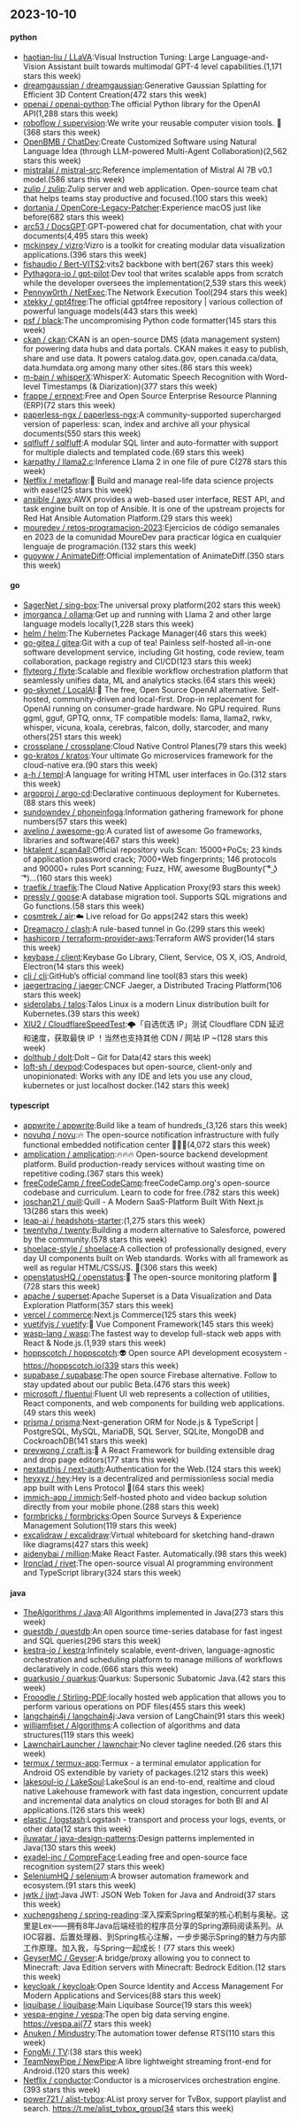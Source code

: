 ## 2023-10-10

#### python
* [haotian-liu / LLaVA](https://github.com/haotian-liu/LLaVA):Visual Instruction Tuning: Large Language-and-Vision Assistant built towards multimodal GPT-4 level capabilities.(1,171 stars this week)
* [dreamgaussian / dreamgaussian](https://github.com/dreamgaussian/dreamgaussian):Generative Gaussian Splatting for Efficient 3D Content Creation(472 stars this week)
* [openai / openai-python](https://github.com/openai/openai-python):The official Python library for the OpenAI API(1,288 stars this week)
* [roboflow / supervision](https://github.com/roboflow/supervision):We write your reusable computer vision tools. 💜(368 stars this week)
* [OpenBMB / ChatDev](https://github.com/OpenBMB/ChatDev):Create Customized Software using Natural Language Idea (through LLM-powered Multi-Agent Collaboration)(2,562 stars this week)
* [mistralai / mistral-src](https://github.com/mistralai/mistral-src):Reference implementation of Mistral AI 7B v0.1 model.(586 stars this week)
* [zulip / zulip](https://github.com/zulip/zulip):Zulip server and web application. Open-source team chat that helps teams stay productive and focused.(100 stars this week)
* [dortania / OpenCore-Legacy-Patcher](https://github.com/dortania/OpenCore-Legacy-Patcher):Experience macOS just like before(682 stars this week)
* [arc53 / DocsGPT](https://github.com/arc53/DocsGPT):GPT-powered chat for documentation, chat with your documents(4,495 stars this week)
* [mckinsey / vizro](https://github.com/mckinsey/vizro):Vizro is a toolkit for creating modular data visualization applications.(396 stars this week)
* [fishaudio / Bert-VITS2](https://github.com/fishaudio/Bert-VITS2):vits2 backbone with bert(267 stars this week)
* [Pythagora-io / gpt-pilot](https://github.com/Pythagora-io/gpt-pilot):Dev tool that writes scalable apps from scratch while the developer oversees the implementation(2,539 stars this week)
* [Pennyw0rth / NetExec](https://github.com/Pennyw0rth/NetExec):The Network Execution Tool(294 stars this week)
* [xtekky / gpt4free](https://github.com/xtekky/gpt4free):The official gpt4free repository | various collection of powerful language models(443 stars this week)
* [psf / black](https://github.com/psf/black):The uncompromising Python code formatter(145 stars this week)
* [ckan / ckan](https://github.com/ckan/ckan):CKAN is an open-source DMS (data management system) for powering data hubs and data portals. CKAN makes it easy to publish, share and use data. It powers catalog.data.gov, open.canada.ca/data, data.humdata.org among many other sites.(86 stars this week)
* [m-bain / whisperX](https://github.com/m-bain/whisperX):WhisperX: Automatic Speech Recognition with Word-level Timestamps (& Diarization)(377 stars this week)
* [frappe / erpnext](https://github.com/frappe/erpnext):Free and Open Source Enterprise Resource Planning (ERP)(72 stars this week)
* [paperless-ngx / paperless-ngx](https://github.com/paperless-ngx/paperless-ngx):A community-supported supercharged version of paperless: scan, index and archive all your physical documents(550 stars this week)
* [sqlfluff / sqlfluff](https://github.com/sqlfluff/sqlfluff):A modular SQL linter and auto-formatter with support for multiple dialects and templated code.(69 stars this week)
* [karpathy / llama2.c](https://github.com/karpathy/llama2.c):Inference Llama 2 in one file of pure C(278 stars this week)
* [Netflix / metaflow](https://github.com/Netflix/metaflow):🚀 Build and manage real-life data science projects with ease!(25 stars this week)
* [ansible / awx](https://github.com/ansible/awx):AWX provides a web-based user interface, REST API, and task engine built on top of Ansible. It is one of the upstream projects for Red Hat Ansible Automation Platform.(29 stars this week)
* [mouredev / retos-programacion-2023](https://github.com/mouredev/retos-programacion-2023):Ejercicios de código semanales en 2023 de la comunidad MoureDev para practicar lógica en cualquier lenguaje de programación.(132 stars this week)
* [guoyww / AnimateDiff](https://github.com/guoyww/AnimateDiff):Official implementation of AnimateDiff.(350 stars this week)

#### go
* [SagerNet / sing-box](https://github.com/SagerNet/sing-box):The universal proxy platform(202 stars this week)
* [jmorganca / ollama](https://github.com/jmorganca/ollama):Get up and running with Llama 2 and other large language models locally(1,228 stars this week)
* [helm / helm](https://github.com/helm/helm):The Kubernetes Package Manager(46 stars this week)
* [go-gitea / gitea](https://github.com/go-gitea/gitea):Git with a cup of tea! Painless self-hosted all-in-one software development service, including Git hosting, code review, team collaboration, package registry and CI/CD(123 stars this week)
* [flyteorg / flyte](https://github.com/flyteorg/flyte):Scalable and flexible workflow orchestration platform that seamlessly unifies data, ML and analytics stacks.(64 stars this week)
* [go-skynet / LocalAI](https://github.com/go-skynet/LocalAI):🤖 The free, Open Source OpenAI alternative. Self-hosted, community-driven and local-first. Drop-in replacement for OpenAI running on consumer-grade hardware. No GPU required. Runs ggml, gguf, GPTQ, onnx, TF compatible models: llama, llama2, rwkv, whisper, vicuna, koala, cerebras, falcon, dolly, starcoder, and many others(251 stars this week)
* [crossplane / crossplane](https://github.com/crossplane/crossplane):Cloud Native Control Planes(79 stars this week)
* [go-kratos / kratos](https://github.com/go-kratos/kratos):Your ultimate Go microservices framework for the cloud-native era.(90 stars this week)
* [a-h / templ](https://github.com/a-h/templ):A language for writing HTML user interfaces in Go.(312 stars this week)
* [argoproj / argo-cd](https://github.com/argoproj/argo-cd):Declarative continuous deployment for Kubernetes.(88 stars this week)
* [sundowndev / phoneinfoga](https://github.com/sundowndev/phoneinfoga):Information gathering framework for phone numbers(57 stars this week)
* [avelino / awesome-go](https://github.com/avelino/awesome-go):A curated list of awesome Go frameworks, libraries and software(467 stars this week)
* [hktalent / scan4all](https://github.com/hktalent/scan4all):Official repository vuls Scan: 15000+PoCs; 23 kinds of application password crack; 7000+Web fingerprints; 146 protocols and 90000+ rules Port scanning; Fuzz, HW, awesome BugBounty( ͡° ͜ʖ ͡°)...(160 stars this week)
* [traefik / traefik](https://github.com/traefik/traefik):The Cloud Native Application Proxy(93 stars this week)
* [pressly / goose](https://github.com/pressly/goose):A database migration tool. Supports SQL migrations and Go functions.(58 stars this week)
* [cosmtrek / air](https://github.com/cosmtrek/air):☁️ Live reload for Go apps(242 stars this week)
* [Dreamacro / clash](https://github.com/Dreamacro/clash):A rule-based tunnel in Go.(299 stars this week)
* [hashicorp / terraform-provider-aws](https://github.com/hashicorp/terraform-provider-aws):Terraform AWS provider(14 stars this week)
* [keybase / client](https://github.com/keybase/client):Keybase Go Library, Client, Service, OS X, iOS, Android, Electron(14 stars this week)
* [cli / cli](https://github.com/cli/cli):GitHub’s official command line tool(83 stars this week)
* [jaegertracing / jaeger](https://github.com/jaegertracing/jaeger):CNCF Jaeger, a Distributed Tracing Platform(106 stars this week)
* [siderolabs / talos](https://github.com/siderolabs/talos):Talos Linux is a modern Linux distribution built for Kubernetes.(39 stars this week)
* [XIU2 / CloudflareSpeedTest](https://github.com/XIU2/CloudflareSpeedTest):🌩「自选优选 IP」测试 Cloudflare CDN 延迟和速度，获取最快 IP ！当然也支持其他 CDN / 网站 IP ~(128 stars this week)
* [dolthub / dolt](https://github.com/dolthub/dolt):Dolt – Git for Data(42 stars this week)
* [loft-sh / devpod](https://github.com/loft-sh/devpod):Codespaces but open-source, client-only and unopinionated: Works with any IDE and lets you use any cloud, kubernetes or just localhost docker.(142 stars this week)

#### typescript
* [appwrite / appwrite](https://github.com/appwrite/appwrite):Build like a team of hundreds_(3,126 stars this week)
* [novuhq / novu](https://github.com/novuhq/novu):🔥 The open-source notification infrastructure with fully functional embedded notification center 🚀🚀🚀(4,072 stars this week)
* [amplication / amplication](https://github.com/amplication/amplication):🔥🔥🔥 Open-source backend development platform. Build production-ready services without wasting time on repetitive coding.(367 stars this week)
* [freeCodeCamp / freeCodeCamp](https://github.com/freeCodeCamp/freeCodeCamp):freeCodeCamp.org's open-source codebase and curriculum. Learn to code for free.(782 stars this week)
* [joschan21 / quill](https://github.com/joschan21/quill):Quill - A Modern SaaS-Platform Built With Next.js 13(286 stars this week)
* [leap-ai / headshots-starter](https://github.com/leap-ai/headshots-starter):(1,275 stars this week)
* [twentyhq / twenty](https://github.com/twentyhq/twenty):Building a modern alternative to Salesforce, powered by the community.(578 stars this week)
* [shoelace-style / shoelace](https://github.com/shoelace-style/shoelace):A collection of professionally designed, every day UI components built on Web standards. Works with all framework as well as regular HTML/CSS/JS. 🥾(306 stars this week)
* [openstatusHQ / openstatus](https://github.com/openstatusHQ/openstatus):🏓 The open-source monitoring platform 🏓(728 stars this week)
* [apache / superset](https://github.com/apache/superset):Apache Superset is a Data Visualization and Data Exploration Platform(357 stars this week)
* [vercel / commerce](https://github.com/vercel/commerce):Next.js Commerce(125 stars this week)
* [vuetifyjs / vuetify](https://github.com/vuetifyjs/vuetify):🐉 Vue Component Framework(145 stars this week)
* [wasp-lang / wasp](https://github.com/wasp-lang/wasp):The fastest way to develop full-stack web apps with React & Node.js.(1,939 stars this week)
* [hoppscotch / hoppscotch](https://github.com/hoppscotch/hoppscotch):👽 Open source API development ecosystem - https://hoppscotch.io(339 stars this week)
* [supabase / supabase](https://github.com/supabase/supabase):The open source Firebase alternative. Follow to stay updated about our public Beta.(476 stars this week)
* [microsoft / fluentui](https://github.com/microsoft/fluentui):Fluent UI web represents a collection of utilities, React components, and web components for building web applications.(49 stars this week)
* [prisma / prisma](https://github.com/prisma/prisma):Next-generation ORM for Node.js & TypeScript | PostgreSQL, MySQL, MariaDB, SQL Server, SQLite, MongoDB and CockroachDB(141 stars this week)
* [prevwong / craft.js](https://github.com/prevwong/craft.js):🚀 A React Framework for building extensible drag and drop page editors(177 stars this week)
* [nextauthjs / next-auth](https://github.com/nextauthjs/next-auth):Authentication for the Web.(124 stars this week)
* [heyxyz / hey](https://github.com/heyxyz/hey):Hey is a decentralized and permissionless social media app built with Lens Protocol 🌿(64 stars this week)
* [immich-app / immich](https://github.com/immich-app/immich):Self-hosted photo and video backup solution directly from your mobile phone.(288 stars this week)
* [formbricks / formbricks](https://github.com/formbricks/formbricks):Open Source Surveys & Experience Management Solution(119 stars this week)
* [excalidraw / excalidraw](https://github.com/excalidraw/excalidraw):Virtual whiteboard for sketching hand-drawn like diagrams(427 stars this week)
* [aidenybai / million](https://github.com/aidenybai/million):Make React Faster. Automatically.(98 stars this week)
* [Ironclad / rivet](https://github.com/Ironclad/rivet):The open-source visual AI programming environment and TypeScript library(324 stars this week)

#### java
* [TheAlgorithms / Java](https://github.com/TheAlgorithms/Java):All Algorithms implemented in Java(273 stars this week)
* [questdb / questdb](https://github.com/questdb/questdb):An open source time-series database for fast ingest and SQL queries(296 stars this week)
* [kestra-io / kestra](https://github.com/kestra-io/kestra):Infinitely scalable, event-driven, language-agnostic orchestration and scheduling platform to manage millions of workflows declaratively in code.(666 stars this week)
* [quarkusio / quarkus](https://github.com/quarkusio/quarkus):Quarkus: Supersonic Subatomic Java.(42 stars this week)
* [Frooodle / Stirling-PDF](https://github.com/Frooodle/Stirling-PDF):locally hosted web application that allows you to perform various operations on PDF files(455 stars this week)
* [langchain4j / langchain4j](https://github.com/langchain4j/langchain4j):Java version of LangChain(91 stars this week)
* [williamfiset / Algorithms](https://github.com/williamfiset/Algorithms):A collection of algorithms and data structures(119 stars this week)
* [LawnchairLauncher / lawnchair](https://github.com/LawnchairLauncher/lawnchair):No clever tagline needed.(26 stars this week)
* [termux / termux-app](https://github.com/termux/termux-app):Termux - a terminal emulator application for Android OS extendible by variety of packages.(212 stars this week)
* [lakesoul-io / LakeSoul](https://github.com/lakesoul-io/LakeSoul):LakeSoul is an end-to-end, realtime and cloud native Lakehouse framework with fast data ingestion, concurrent update and incremental data analytics on cloud storages for both BI and AI applications.(126 stars this week)
* [elastic / logstash](https://github.com/elastic/logstash):Logstash - transport and process your logs, events, or other data(12 stars this week)
* [iluwatar / java-design-patterns](https://github.com/iluwatar/java-design-patterns):Design patterns implemented in Java(130 stars this week)
* [exadel-inc / CompreFace](https://github.com/exadel-inc/CompreFace):Leading free and open-source face recognition system(27 stars this week)
* [SeleniumHQ / selenium](https://github.com/SeleniumHQ/selenium):A browser automation framework and ecosystem.(91 stars this week)
* [jwtk / jjwt](https://github.com/jwtk/jjwt):Java JWT: JSON Web Token for Java and Android(37 stars this week)
* [xuchengsheng / spring-reading](https://github.com/xuchengsheng/spring-reading):深入探索Spring框架的核心机制与奥秘。这里是Lex——拥有8年Java后端经验的程序员分享的Spring源码阅读系列。从IOC容器、后置处理器、到Spring核心注解，一步步揭示Spring的魅力与内部工作原理。加入我，与Spring一起成长！(77 stars this week)
* [GeyserMC / Geyser](https://github.com/GeyserMC/Geyser):A bridge/proxy allowing you to connect to Minecraft: Java Edition servers with Minecraft: Bedrock Edition.(12 stars this week)
* [keycloak / keycloak](https://github.com/keycloak/keycloak):Open Source Identity and Access Management For Modern Applications and Services(88 stars this week)
* [liquibase / liquibase](https://github.com/liquibase/liquibase):Main Liquibase Source(19 stars this week)
* [vespa-engine / vespa](https://github.com/vespa-engine/vespa):The open big data serving engine. https://vespa.ai(77 stars this week)
* [Anuken / Mindustry](https://github.com/Anuken/Mindustry):The automation tower defense RTS(110 stars this week)
* [FongMi / TV](https://github.com/FongMi/TV):(38 stars this week)
* [TeamNewPipe / NewPipe](https://github.com/TeamNewPipe/NewPipe):A libre lightweight streaming front-end for Android.(120 stars this week)
* [Netflix / conductor](https://github.com/Netflix/conductor):Conductor is a microservices orchestration engine.(393 stars this week)
* [power721 / alist-tvbox](https://github.com/power721/alist-tvbox):AList proxy server for TvBox, support playlist and search. https://t.me/alist_tvbox_group(34 stars this week)
